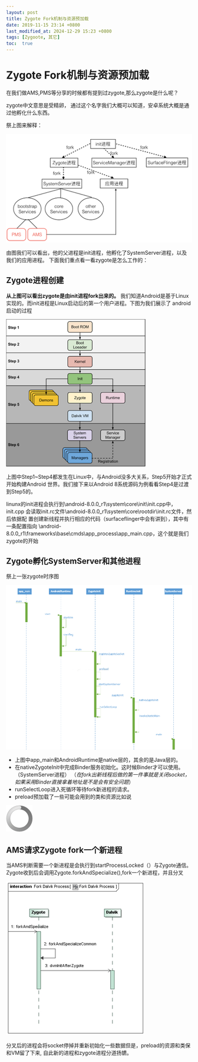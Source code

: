 ```yaml
---
layout: post
title: Zygote Fork机制与资源预加载
date: 2019-11-15 23:14 +0800
last_modified_at: 2024-12-29 15:23 +0800
tags: [Zygoote, 其它]
toc:  true
---
```

# Zygote Fork机制与资源预加载

在我们做AMS,PMS等分享的时候都有提到过zygote,那么zygote是什么呢？

zygote中文意思是受精卵，
通过这个名字我们大概可以知道，安卓系统大概是通过他孵化什么东西。

祭上图来解释：

![zygote_img_02](https://github.com/Charles199310/Charles199310.github.io/blob/%E6%B5%8B%E8%AF%95/_posts/src/Zygote_Fork%E6%9C%BA%E5%88%B6%E4%B8%8E%E8%B5%84%E6%BA%90%E9%A2%84%E5%8A%A0%E8%BD%BD/zygote_img_2.png?raw=true)

由图我们可以看出，他的父进程是init进程，他孵化了SystemServer进程，以及我们的应用进程。
下面我们重点看一看zygote是怎么工作的：

## Zygote进程创建
__从上图可以看出zygote是由init进程fork出来的。__
我们知道Android是基于Linux实现的。而init进程是Linux启动后的第一个用户进程。下图为我们展示了
android启动的过程

![zygote_img_03](https://github.com/Charles199310/Charles199310.github.io/blob/%E6%B5%8B%E8%AF%95/_posts/src/Zygote_Fork%E6%9C%BA%E5%88%B6%E4%B8%8E%E8%B5%84%E6%BA%90%E9%A2%84%E5%8A%A0%E8%BD%BD/zygote_img_03.png)

上图中Step1~Step4都发生在Linux中，与Android没多大关系，Step5开始才正式开始构建Android
世界。我们接下来以Android 8系统源码为例看看Step4是过渡到Step5的。

linunx的init进程会执行到\\android-8.0.0_r1\\system\\core\\init\\init.cpp中，init.cpp
会读取init.rc文件\\android-8.0.0_r1\\system\\core\\rootdir\\init.rc文件，然后依据配
置创建新线程并执行相应的代码（surfaceflinger中会有讲到），其中有一条配置指向
\\android-8.0.0_r1\\frameworks\\base\\cmds\\app_process\\app_main.cpp，这个就是我们zygote的开始

## Zygote孵化SystemServer和其他进程
祭上一张zygote时序图

![zygote_img_04](https://github.com/Charles199310/Charles199310.github.io/blob/%E6%B5%8B%E8%AF%95/_posts/src/Zygote_Fork%E6%9C%BA%E5%88%B6%E4%B8%8E%E8%B5%84%E6%BA%90%E9%A2%84%E5%8A%A0%E8%BD%BD/zygote_img_04.png)

* 上图中app_main和AndroidRuntime是native层的，其余的是Java层的。
* 在nativeZygoteInit中完成Binder服务初始化。这时候Binder才可以使用。（SystemServer进程）
  （_在fork出新线程后做的第一件事就是关闭socket，如果采用Binder直接拿着地址是不是会有安全问题_）
* runSelectLoop进入死循环等待fork新进程的请求。
* preload预加载了一些可能会用到的类和资源比如说

 ![zygote_img_05](https://github.com/Charles199310/Charles199310.github.io/blob/%E6%B5%8B%E8%AF%95/_posts/src/Zygote_Fork%E6%9C%BA%E5%88%B6%E4%B8%8E%E8%B5%84%E6%BA%90%E9%A2%84%E5%8A%A0%E8%BD%BD/zygote_img_05.png)

## AMS请求Zygote fork一个新进程
当AMS判断需要一个新进程是会执行到startProcessLocked（）与Zygote通信。
Zygote收到后会调用Zygote.forkAndSpecialize(),fork一个新进程，并且分叉

 ![zygote_img_06](https://github.com/Charles199310/Charles199310.github.io/blob/%E6%B5%8B%E8%AF%95/_posts/src/Zygote_Fork%E6%9C%BA%E5%88%B6%E4%B8%8E%E8%B5%84%E6%BA%90%E9%A2%84%E5%8A%A0%E8%BD%BD/zygote_img_06.PNG)

 分叉后的进程会将socket停掉并重新初始化一些数据但是，preload的资源和类保和VM留了下来,
 自此新的进程和zygote进程分道扬镳。
